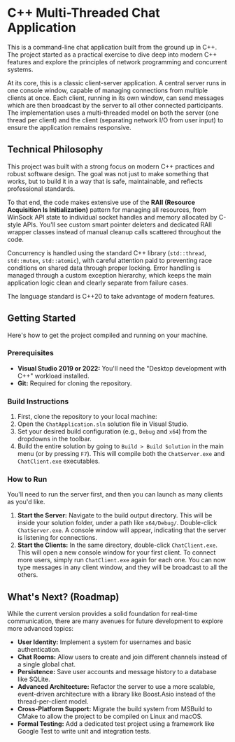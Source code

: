 # C++ Multi-Threaded Chat Application

This is a command-line chat application built from the ground up in C++. The project started as a practical exercise to dive deep into modern C++ features and explore the principles of network programming and concurrent systems.

At its core, this is a classic client-server application. A central server runs in one console window, capable of managing connections from multiple clients at once. Each client, running in its own window, can send messages which are then broadcast by the server to all other connected participants. The implementation uses a multi-threaded model on both the server (one thread per client) and the client (separating network I/O from user input) to ensure the application remains responsive.

## Technical Philosophy

This project was built with a strong focus on modern C++ practices and robust software design. The goal was not just to make something that works, but to build it in a way that is safe, maintainable, and reflects professional standards.

To that end, the code makes extensive use of the **RAII (Resource Acquisition Is Initialization)** pattern for managing all resources, from WinSock API state to individual socket handles and memory allocated by C-style APIs. You'll see custom smart pointer deleters and dedicated RAII wrapper classes instead of manual cleanup calls scattered throughout the code.

Concurrency is handled using the standard C++ library (`std::thread`, `std::mutex`, `std::atomic`), with careful attention paid to preventing race conditions on shared data through proper locking. Error handling is managed through a custom exception hierarchy, which keeps the main application logic clean and clearly separate from failure cases.

The language standard is C++20 to take advantage of modern features.

## Getting Started

Here's how to get the project compiled and running on your machine.

### Prerequisites

* **Visual Studio 2019 or 2022:** You'll need the "Desktop development with C++" workload installed.
* **Git:** Required for cloning the repository.

### Build Instructions

1.  First, clone the repository to your local machine:
2.  Open the `ChatApplication.sln` solution file in Visual Studio.
3.  Set your desired build configuration (e.g., `Debug` and `x64`) from the dropdowns in the toolbar.
4.  Build the entire solution by going to `Build > Build Solution` in the main menu (or by pressing `F7`). This will compile both the `ChatServer.exe` and `ChatClient.exe` executables.

### How to Run

You'll need to run the server first, and then you can launch as many clients as you'd like.

1.  **Start the Server:**
    Navigate to the build output directory. This will be inside your solution folder, under a path like `x64/Debug/`. Double-click `ChatServer.exe`. A console window will appear, indicating that the server is listening for connections.
2.  **Start the Clients:**
    In the same directory, double-click `ChatClient.exe`. This will open a new console window for your first client. To connect more users, simply run `ChatClient.exe` again for each one. You can now type messages in any client window, and they will be broadcast to all the others.

## What's Next? (Roadmap)

While the current version provides a solid foundation for real-time communication, there are many avenues for future development to explore more advanced topics:

* **User Identity:** Implement a system for usernames and basic authentication.
* **Chat Rooms:** Allow users to create and join different channels instead of a single global chat.
* **Persistence:** Save user accounts and message history to a database like SQLite.
* **Advanced Architecture:** Refactor the server to use a more scalable, event-driven architecture with a library like Boost.Asio instead of the thread-per-client model.
* **Cross-Platform Support:** Migrate the build system from MSBuild to CMake to allow the project to be compiled on Linux and macOS.
* **Formal Testing:** Add a dedicated test project using a framework like Google Test to write unit and integration tests.

